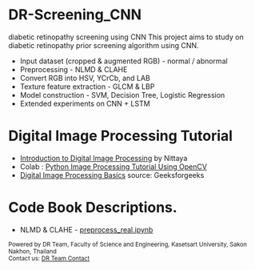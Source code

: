 # DR-Screening_CNN
diabetic retinopathy screening using CNN
This project aims to study on diabetic retinopathy prior screening algorithm using CNN.
  * Input dataset (cropped & augmented RGB) - normal / abnormal
  * Preprocessing - NLMD & CLAHE
  * Convert RGB into HSV, YCrCb, and LAB
  * Texture feature extraction - GLCM & LBP
  * Model construction - SVM, Decision Tree, Logistic Regression
  * Extended experiments on CNN + LSTM

# Digital Image Processing Tutorial
 * [Introduction to Digital Image Processing](https://drive.google.com/file/d/1QzgfdkCQlCbBt8BiCMCFtCJGu3SnkKVf/view?usp=drive_link) by Nittaya
 * Colab : [Python Image Processing Tutorial Using OpenCV](https://colab.research.google.com/drive/1zW4fspYezZ4VIdg0B4y00tNdZtS6hiXu?usp=sharing)
 * [Digital Image Processing Basics](https://www.geeksforgeeks.org/digital-image-processing-basics/) source: Geeksforgeeks
# Code Book Descriptions.
  * NLMD & CLAHE - [preprocess_real.ipynb](/preprocess_real.ipynb)
 
<sup>Powered by DR Team, Faculty of Science and Engineering, Kasetsart University, Sakon Nakhon, Thailand</sup><br />
<sup>Contact us: [DR Team Contact](mailto:nittaya.mu@ku.th)</sup>
